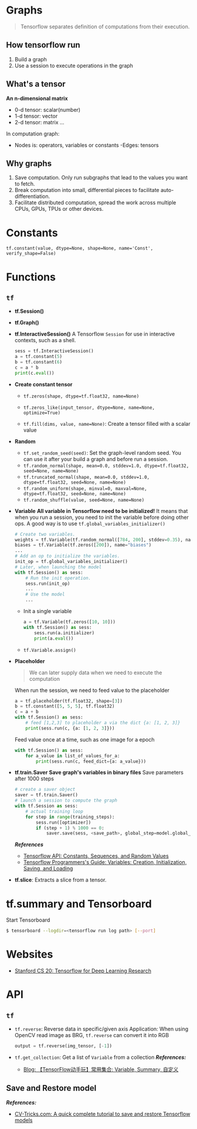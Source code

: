 # Graphs
> Tensorflow separates definition of computations from their execution.

## How tensorflow run
1. Build a graph
2. Use a session to execute operations in the graph

## What's a tensor
**An n-dimensional matrix**
- 0-d tensor: scalar(number)
- 1-d tensor: vector
- 2-d tensor: matrix
...

In computation graph:
- Nodes is: operators, variables or constants
-Edges: tensors

## Why graphs
1. Save computation. Only run subgraphs that lead to the values you want to fetch.
2. Break computation into small, differential pieces to facilitate auto-differentiation.
3. Facilitate distributed computation, spread the work across multiple CPUs, GPUs, TPUs or other devices.

# Constants
```
tf.constant(value, dtype=None, shape=None, name='Const', verify_shape=False)
```

# Functions
## `tf`
- **tf.Session()**

- **tf.Graph()**

- **tf.InteractiveSession()**
    A Tensorflow `Session` for use in interactive contexts, such as a shell.
    ```python
    sess = tf.InteractiveSession()
    a = tf.constant(5)
    b = tf.constant(6)
    c = a * b
    print(c.eval())
    ```

- **Create constant tensor**
    - `tf.zeros(shape, dtype=tf.float32, name=None)`

    - `tf.zeros_like(input_tensor, dtype=None, name=None, optimize=True)`
    - `tf.fill(dims, value, name=None)`: Create a tensor filled with a scalar value

- **Random**
    - `tf.set_random_seed(seed)`: Set the graph-level random seed. You can use it after your build a graph and before run a session.
    - `tf.random_normal(shape, mean=0.0, stddev=1.0, dtype=tf.float32, seed=None, name=None)`
    - `tf.truncated_normal(shape, mean=0.0, stddev=1.0, dtype=tf.float32, seed=None, name=None)`
    - `tf.random_uniform(shape, minval=0, maxval=None, dtype=tf.float32, seed=None, name=None)`
    - `tf.random_shuffle(value, seed=None, name=None)`

- **Variable**
    **All variable in Tensorflow need to be initialized!** It means that when you run a session, you need to init the variable before doing other ops. A good way is to use `tf.global_variables_initializer()`
    ```python
    # Create two variables.
    weights = tf.Variable(tf.random_normal([784, 200], stddev=0.35), name="weights")
    biases = tf.Variable(tf.zeros([200]), name="biases")
    ...
    # Add an op to initialize the variables.
    init_op = tf.global_variables_initializer()
    # Later, when launching the model
    with tf.Session() as sess:
        # Run the init operation.
        sess.run(init_op)
        ...
        # Use the model
        ...
    ```

    - Init a single variable
        ```python
        a = tf.Variable(tf.zeros([10, 10]))
        with tf.Session() as sess:
            sess.run(a.initializer)
            print(a.eval())
        ```
    - `tf.Variable.assign()`

- **Placeholder**
    > We can later supply data when we need to execute the computation

    When run the session, we need to feed value to the placeholder
    ```python
    a = tf.placeholder(tf.float32, shape=[3])
    b = tf.constant([5, 5, 5], tf.float32)
    c = a + b
    with tf.Session() as sess:
	    # feed [1,2,3] to placeholder a via the dict {a: [1, 2, 3]}
	    print(sess.run(c, {a: [1, 2, 3]}))
    ```
    Feed value once at a time, such as one image for a epoch
    ```python
    with tf.Session() as sess:
	    for a_value in list_of_values_for_a:
		    print(sess.run(c, feed_dict={a: a_value}))

- **tf.train.Saver**
    **Save graph's variables in binary files**
    Save parameters after 1000 steps
    ```python
    # create a saver object
    saver = tf.train.Saver()
    # launch a session to compute the graph
    with tf.Session as sess:
        # actual training loop
        for step in range(training_steps):
            sess.run([optimizer])
            if (step + 1) % 1000 == 0:
                saver.save(sess, <save_path>, global_step=model.global_step)
    ```

    ***References***
    - [Tensorflow API: Constants, Sequences, and Random Values](https://www.tensorflow.org/api_guides/python/constant_op#Random_Tensors)
    - [Tensorflow Programmers's Guide: Variables: Creation, Initialization, Saving, and Loading](https://www.tensorflow.org/versions/r1.0/programmers_guide/variables)


- **tf.slice**: Extracts a slice from a tensor.


# tf.summary and Tensorboard


Start Tensorboard
```sh
$ tensorboard --logdir=<tensorflow run log path> [--port]
```

# Websites
- [Stanford CS 20: Tensorflow for Deep Learning Research](http://web.stanford.edu/class/cs20si/syllabus.html)



# API
## `tf`
- `tf.reverse`: Reverse data in specific/given axis
    Application: When using OpenCV read image as BRG, `tf.reverse` can convert it into RGB
    ```python
    output = tf.reverse(img_tensor, [-1])
    ```

- `tf.get_collection`: Get a list of `Variable` from a collection
    ***References:***
    - [Blog: 【TensorFlow动手玩】常用集合: Variable, Summary, 自定义](https://blog.csdn.net/shenxiaolu1984/article/details/52815641)

## Save and Restore model
***References:***
- [CV-Tricks.com: A quick complete tutorial to save and restore Tensorflow models](http://cv-tricks.com/tensorflow-tutorial/save-restore-tensorflow-models-quick-complete-tutorial/)